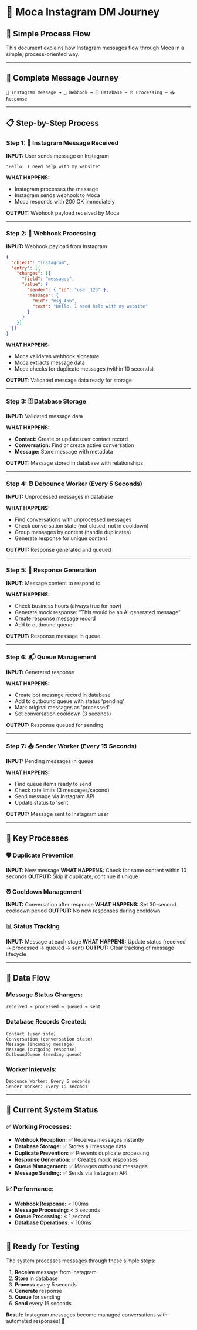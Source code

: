 # 🚀 **Moca Instagram DM Journey**

## 📖 **Simple Process Flow**

This document explains how Instagram messages flow through Moca in a simple, process-oriented way.

---

## 🔄 **Complete Message Journey**

```
📱 Instagram Message → 🔗 Webhook → 🗄️ Database → ⏰ Processing → 📤 Response
```

---

## 📋 **Step-by-Step Process**

### **Step 1: 📱 Instagram Message Received**

**INPUT:** User sends message on Instagram
```
"Hello, I need help with my website"
```

**WHAT HAPPENS:**
- Instagram processes the message
- Instagram sends webhook to Moca
- Moca responds with 200 OK immediately

**OUTPUT:** Webhook payload received by Moca

---

### **Step 2: 🔗 Webhook Processing**

**INPUT:** Webhook payload from Instagram
```json
{
  "object": "instagram",
  "entry": [{
    "changes": [{
      "field": "messages",
      "value": {
        "sender": { "id": "user_123" },
        "message": {
          "mid": "msg_456",
          "text": "Hello, I need help with my website"
        }
      }
    }]
  }]
}
```

**WHAT HAPPENS:**
- Moca validates webhook signature
- Moca extracts message data
- Moca checks for duplicate messages (within 10 seconds)

**OUTPUT:** Validated message data ready for storage

---

### **Step 3: 🗄️ Database Storage**

**INPUT:** Validated message data

**WHAT HAPPENS:**
- **Contact:** Create or update user contact record
- **Conversation:** Find or create active conversation
- **Message:** Store message with metadata

**OUTPUT:** Message stored in database with relationships

---

### **Step 4: ⏰ Debounce Worker (Every 5 Seconds)**

**INPUT:** Unprocessed messages in database

**WHAT HAPPENS:**
- Find conversations with unprocessed messages
- Check conversation state (not closed, not in cooldown)
- Group messages by content (handle duplicates)
- Generate response for unique content

**OUTPUT:** Response generated and queued

---

### **Step 5: 🤖 Response Generation**

**INPUT:** Message content to respond to

**WHAT HAPPENS:**
- Check business hours (always true for now)
- Generate mock response: "This would be an AI generated message"
- Create response message record
- Add to outbound queue

**OUTPUT:** Response message in queue

---

### **Step 6: 📬 Queue Management**

**INPUT:** Generated response

**WHAT HAPPENS:**
- Create bot message record in database
- Add to outbound queue with status 'pending'
- Mark original messages as 'processed'
- Set conversation cooldown (3 seconds)

**OUTPUT:** Response queued for sending

---

### **Step 7: 📤 Sender Worker (Every 15 Seconds)**

**INPUT:** Pending messages in queue

**WHAT HAPPENS:**
- Find queue items ready to send
- Check rate limits (3 messages/second)
- Send message via Instagram API
- Update status to 'sent'

**OUTPUT:** Message sent to Instagram user

---

## 🎯 **Key Processes**

### **🛡️ Duplicate Prevention**
**INPUT:** New message
**WHAT HAPPENS:** Check for same content within 10 seconds
**OUTPUT:** Skip if duplicate, continue if unique

### **⏰ Cooldown Management**
**INPUT:** Conversation after response
**WHAT HAPPENS:** Set 30-second cooldown period
**OUTPUT:** No new responses during cooldown

### **📊 Status Tracking**
**INPUT:** Message at each stage
**WHAT HAPPENS:** Update status (received → processed → queued → sent)
**OUTPUT:** Clear tracking of message lifecycle

---

## 🔄 **Data Flow**

### **Message Status Changes:**
```
received → processed → queued → sent
```

### **Database Records Created:**
```
Contact (user info)
Conversation (conversation state)
Message (incoming message)
Message (outgoing response)
OutboundQueue (sending queue)
```

### **Worker Intervals:**
```
Debounce Worker: Every 5 seconds
Sender Worker: Every 15 seconds
```

---

## 🚀 **Current System Status**

### **✅ Working Processes:**
- **Webhook Reception:** ✅ Receives messages instantly
- **Database Storage:** ✅ Stores all message data
- **Duplicate Prevention:** ✅ Prevents duplicate processing
- **Response Generation:** ✅ Creates mock responses
- **Queue Management:** ✅ Manages outbound messages
- **Message Sending:** ✅ Sends via Instagram API

### **📈 Performance:**
- **Webhook Response:** < 100ms
- **Message Processing:** < 5 seconds
- **Queue Processing:** < 1 second
- **Database Operations:** < 100ms

---

## 🎉 **Ready for Testing**

The system processes messages through these simple steps:
1. **Receive** message from Instagram
2. **Store** in database
3. **Process** every 5 seconds
4. **Generate** response
5. **Queue** for sending
6. **Send** every 15 seconds

**Result:** Instagram messages become managed conversations with automated responses! 🚀
